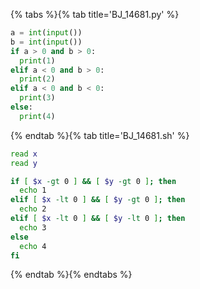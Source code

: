 {% tabs %}{% tab title='BJ_14681.py' %}

```py
a = int(input())
b = int(input())
if a > 0 and b > 0:
  print(1)
elif a < 0 and b > 0:
  print(2)
elif a < 0 and b < 0:
  print(3)
else:
  print(4)
```

{% endtab %}{% tab title='BJ_14681.sh' %}

```sh
read x
read y

if [ $x -gt 0 ] && [ $y -gt 0 ]; then
  echo 1
elif [ $x -lt 0 ] && [ $y -gt 0 ]; then
  echo 2
elif [ $x -lt 0 ] && [ $y -lt 0 ]; then
  echo 3
else
  echo 4
fi
```

{% endtab %}{% endtabs %}
